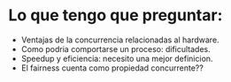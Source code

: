 # Lo que tengo que preguntar:

- Ventajas de la concurrencia relacionadas al hardware.
- Como podria comportarse un proceso: dificultades.
- Speedup y eficiencia: necesito una mejor definicion.
- El fairness cuenta como propiedad concurrente??